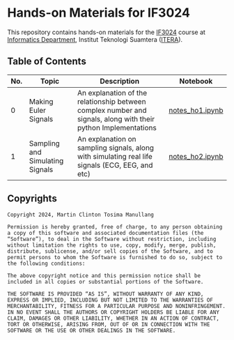 # Hands-on Materials for IF3024

This repository contains hands-on materials for the [IF3024](https://mctm.web.id/course/if3024) course at [Informatics Department](https://if.itera.ac.id), Institut Teknologi Suamtera ([ITERA](https://itera.ac.id)).

## Table of Contents

| No. | Topic                           | Description                                                                                                    | Notebook                                                                                                          |
| --- | ------------------------------- | -------------------------------------------------------------------------------------------------------------- | ----------------------------------------------------------------------------------------------------------------- |
| 0   | Making Euler Signals            | An explanation of the relationship between complex number and signals, along with their python Implementations | [notes_ho1.ipynb](https://github.com/informatika-itera/if3024-handson/tree/main/notebooks/modul_1)                |
| 1   | Sampling and Simulating Signals | An explanation on sampling signals, along with simulating real life signals (ECG, EEG, and etc)                | [notes_ho2.ipynb](https://github.com/informatika-itera/if3024-handson/blob/main/2025-notebooks/4_hands-on2.ipynb) |

## Copyrights

```
Copyright 2024, Martin Clinton Tosima Manullang

Permission is hereby granted, free of charge, to any person obtaining a copy of this software and associated documentation files (the “Software”), to deal in the Software without restriction, including without limitation the rights to use, copy, modify, merge, publish, distribute, sublicense, and/or sell copies of the Software, and to permit persons to whom the Software is furnished to do so, subject to the following conditions:

The above copyright notice and this permission notice shall be included in all copies or substantial portions of the Software.

THE SOFTWARE IS PROVIDED “AS IS”, WITHOUT WARRANTY OF ANY KIND, EXPRESS OR IMPLIED, INCLUDING BUT NOT LIMITED TO THE WARRANTIES OF MERCHANTABILITY, FITNESS FOR A PARTICULAR PURPOSE AND NONINFRINGEMENT. IN NO EVENT SHALL THE AUTHORS OR COPYRIGHT HOLDERS BE LIABLE FOR ANY CLAIM, DAMAGES OR OTHER LIABILITY, WHETHER IN AN ACTION OF CONTRACT, TORT OR OTHERWISE, ARISING FROM, OUT OF OR IN CONNECTION WITH THE SOFTWARE OR THE USE OR OTHER DEALINGS IN THE SOFTWARE.
```

